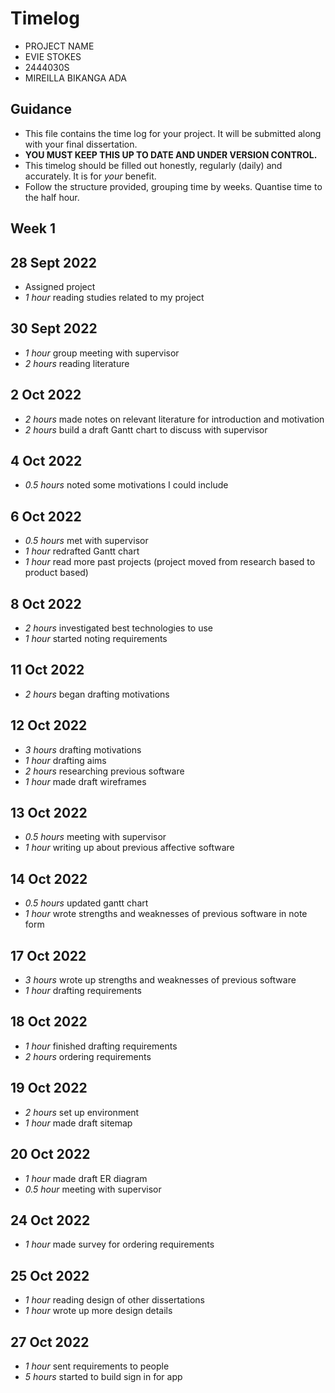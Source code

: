 # Timelog

* PROJECT NAME
* EVIE STOKES
* 2444030S
* MIREILLA BIKANGA ADA

## Guidance

* This file contains the time log for your project. It will be submitted along with your final dissertation.
* **YOU MUST KEEP THIS UP TO DATE AND UNDER VERSION CONTROL.**
* This timelog should be filled out honestly, regularly (daily) and accurately. It is for *your* benefit.
* Follow the structure provided, grouping time by weeks.  Quantise time to the half hour.

## Week 1

## 28 Sept 2022

* Assigned project
* *1 hour* reading studies related to my project

## 30 Sept 2022

* *1 hour* group meeting with supervisor
* *2 hours* reading literature

## 2 Oct 2022

* *2 hours* made notes on relevant literature for introduction and motivation
* *2 hours* build a draft Gantt chart to discuss with supervisor

## 4 Oct 2022
* *0.5 hours* noted some motivations I could include

## 6 Oct 2022
* *0.5 hours* met with supervisor
* *1 hour* redrafted Gantt chart
* *1 hour* read more past projects (project moved from research based to product based)

## 8 Oct 2022
* *2 hours* investigated best technologies to use
* *1 hour* started noting requirements

## 11 Oct 2022
* *2 hours* began drafting motivations

## 12 Oct 2022
* *3 hours* drafting motivations
* *1 hour* drafting aims
*  *2 hours* researching previous software
* *1 hour* made draft wireframes


## 13 Oct 2022
* *0.5 hours* meeting with supervisor
* *1 hour* writing up about previous affective software

## 14 Oct 2022
* *0.5 hours* updated gantt chart
* *1 hour* wrote strengths and weaknesses of previous software in note form

## 17 Oct 2022
* *3 hours* wrote up strengths and weaknesses of previous software
* *1 hour* drafting requirements

## 18 Oct 2022
* *1 hour* finished drafting requirements
* *2 hours* ordering requirements

## 19 Oct 2022
* *2 hours* set up environment
* *1 hour* made draft sitemap

## 20 Oct 2022
* *1 hour* made draft ER diagram
* *0.5 hour* meeting with supervisor

## 24 Oct 2022
* *1 hour* made survey for ordering requirements

## 25 Oct 2022
* *1 hour* reading design of other dissertations
* *1 hour* wrote up more design details

## 27 Oct 2022
* *1 hour* sent requirements to people
* *5 hours* started to build sign in for app


